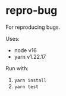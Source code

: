 # repro-bug

For reproducing bugs.

Uses:
- node v16
- yarn v1.22.17

Run with:
1. `yarn install`
2. `yarn test`